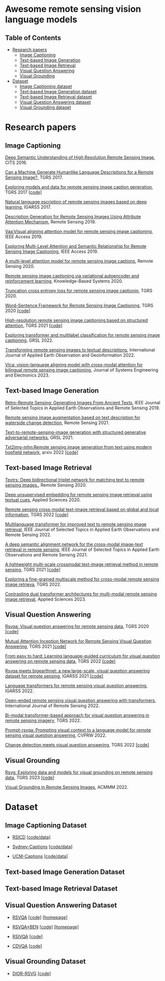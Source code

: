 # Awesome remote sensing vision language models
## Table of Contents
* [Research papers](#Research-papers)
  * [Image Captioning](#Image-Captioning)
  * [Text-based Image Generation](#Text-based-Image-Generation)
  * [Text-based Image Retrieval](#Text-based-Image-Retrieval)
  * [Visual Question Answering](#Visual-Question-Answering)
  * [Visual Grounding](#Visual-Grounding)
* [Dataset](#Dataset)
  * [Image Captioning dataset](#Image-Captioning-Dataset)
  * [Text-based Image Generation dataset](#Text-based-Image-Generation-Dataset)
  * [Text-based Image Retrieval dataset](#Text-based-Image-Retrieval-Dataset)
  * [Visual Question Answering dataset](#Visual-Question-Answering-Dataset)
  * [Visual Grounding dataset](#Visual-Grounding-Dataset)

# Research papers
## Image Captioning
[Deep Semantic Understanding of High Resolution Remote Sensing Image](https://ieeexplore.ieee.org/abstract/document/7546397), CITS 2016.

[Can a Machine Generate Humanlike Language Descriptions for a Remote Sensing Image?](https://ieeexplore.ieee.org/abstract/document/7891049), TGRS 2017.

[Exploring models and data for remote sensing image caption generation](https://ieeexplore.ieee.org/abstract/document/8240966), TGRS 2017 [[code]](https://github.com/201528014227051/RSICD_optimal)

[Natural language escription of remote sensing images based on deep learning](https://ieeexplore.ieee.org/abstract/document/8128075), IGARSS 2017.

[Description Generation for Remote Sensing Images Using Attribute Attention Mechanism](https://www.mdpi.com/2072-4292/11/6/612), Remote Sensing 2019.

[Vaa:Visual aligning attention model for remote sensing image captioning](https://ieeexplore.ieee.org/abstract/document/8843891), IEEE Access 2019.

[Exploring Multi-Level Attention and Semantic Relationship for Remote Sensing Image Captioning](https://ieeexplore.ieee.org/abstract/document/8943170), IEEE Access 2019.

[A multi-level attention model for remote sensing image captions](https://www.mdpi.com/2072-4292/12/6/939), Remote Sensing 2020.

[Remote sensing image captioning via variational autoencoder and reinforcement learning](https://www.sciencedirect.com/science/article/abs/pii/S0950705120302586), Knowledge-Based Systems 2020.

[Truncation cross entropy loss for remote sensing image captionin](https://ieeexplore.ieee.org/abstract/document/9153154), TGRS 2020.

[Word–Sentence Framework for Remote Sensing Image Captioning](https://ieeexplore.ieee.org/abstract/document/9308980), TGRS 2020 [[code]](https://github.com/hw2hwei/WordSent)

[High-resolution remote sensing image captioning based on structured attention](https://ieeexplore.ieee.org/abstract/document/9400386), TGRS 2021 [[code]](https://github.com/Saketspradhan/High-Resolution-Remote-Sensing-Image-Captioning-Based-on-Structured-Attention) 

[Exploring transformer and multilabel classification for remote sensing image captioning](https://ieeexplore.ieee.org/abstract/document/9855519), GRSL 2022.

[Transforming remote sensing images to textual descriptions](https://www.sciencedirect.com/science/article/pii/S0303243422000678), International Journal of Applied Earth Observation and Geoinformation 2022.

[Vlca: vision-language aligning model with cross-modal attention for bilingual remote sensing image captioning](https://ieeexplore.ieee.org/abstract/document/10066217), Journal of Systems Engineering and Electronics 2023.


## Text-based Image Generation
[Retro-Remote Sensing: Generating Images From Ancient Texts](https://ieeexplore.ieee.org/abstract/document/8660422), IEEE Journal of Selected Topics in Applied Earth Observations and Remote Sensing 2019.

[Remote sensing image augmentation based on text description for waterside change detection](https://www.mdpi.com/2072-4292/13/10/1894), Remote Sensing 2021.

[Text-to-remote-sensing-image generation with structured generative adversarial networks](https://ieeexplore.ieee.org/abstract/document/9390223), GRSL 2021.

[Txt2img-mhn:Remote sensing image generation from text using modern hopfield network](https://arxiv.org/abs/2208.04441), arxiv 2022 [[code]](https://github.com/YonghaoXu/Txt2Img-MHN)


## Text-based Image Retrieval
[Textrs: Deep bidirectional triplet network for matching text to remote sensing images.](https://www.mdpi.com/2072-4292/12/3/405), Remote Sensing 2020.

[Deep unsupervised embedding for remote sensing image retrieval using textual cues](https://www.mdpi.com/2076-3417/10/24/8931), Applied Sciences 2020.

[Remote sensing cross-modal text-image retrieval based on global and local information](https://ieeexplore.ieee.org/abstract/document/9745546), TGRS 2022 [[code]](https://github.com/xiaoyuan1996/GaLR)

[Multilanguage transformer for improved text to remote sensing image retrieval](https://ieeexplore.ieee.org/abstract/document/9925582), IEEE Journal of Selected Topics in Applied Earth Observations and Remote Sensing 2022.

[A deep semantic alignment network for the cross-modal image-text retrieval in remote sensing](https://ieeexplore.ieee.org/abstract/document/9395191), IEEE Journal of Selected Topics in Applied Earth Observations and Remote Sensing 2021.

[A lightweight multi-scale crossmodal text-image retrieval method in remote sensing](https://ieeexplore.ieee.org/abstract/document/9594840), TGRS 2021 [[code]](https://github.com/xiaoyuan1996/retrievalSystem)

[Exploring a fine-grained multiscale method for cross-modal remote sensing image retrieva](https://arxiv.org/abs/2204.09868), TGRS 2022.

[Contrasting dual transformer architectures for multi-modal remote sensing image retrieval](https://www.mdpi.com/2076-3417/13/1/282), Applied Sciences 2023.

## Visual Question Answering
[Rsvqa: Visual question answering for remote sensing data](https://ieeexplore.ieee.org/abstract/document/9088993), TGRS 2020 [[code]](https://github.com/syvlo/RSVQA)

[Mutual Attention Inception Network for Remote Sensing Visual Question Answering](https://ieeexplore.ieee.org/document/9444570), TGRS 2021 [[code]](https://github.com/spectralpublic/RSIVQA)

[From easy to hard: Learning language-guided curriculum for visual question answering on remote sensing data](https://ieeexplore.ieee.org/abstract/document/9771224), TGRS 2022 [[code]](https://github.com/YZHJessica/VQA-easy2hard)

[Rsvqa meets bigearthnet: a new,large-scale, visual question answering dataset for remote sensing](https://ieeexplore.ieee.org/abstract/document/9553307), IGARSS 2021 [[code]](https://github.com/syvlo/RSVQAxBEN)

[Language transformers for remote sensing visual question answering](https://ieeexplore.ieee.org/abstract/document/9884036), IGARSS 2022.

[Open-ended remote sensing visual question answering with transformers](https://www.tandfonline.com/doi/abs/10.1080/01431161.2022.2145583), International Journal of Remote Sensing 2022.

[Bi-modal transformer-based approach for visual question answering in remote sensing imagery](https://ieeexplore.ieee.org/abstract/document/9832935), TGRS 2022.

[Prompt-rsvqa: Prompting visual context to a language model for remote sensing visual question answering](https://openaccess.thecvf.com/content/CVPR2022W/EarthVision/html/Chappuis_Prompt-RSVQA_Prompting_Visual_Context_to_a_Language_Model_for_Remote_CVPRW_2022_paper.html), CVPRW 2022.

[Change detection meets visual question answering](https://ieeexplore.ieee.org/abstract/document/9901476), TGRS 2022 [[code]](https://github.com/YZHJessica/CDVQA)

## Visual Grounding
[Rsvg: Exploring data and models for visual grounding on remote sensing data](https://ieeexplore.ieee.org/abstract/document/10056343), TGRS 2023 [[code]](https://github.com/ZhanYang-nwpu/RSVG-pytorch)

[Visual Grounding in Remote Sensing Images](https://dl.acm.org/doi/abs/10.1145/3503161.3548316), ACMMM 2022.

# Dataset
## Image Captioning Dataset
* [RSICD](https://ieeexplore.ieee.org/abstract/document/8240966) [[code/data]](https://github.com/201528014227051/RSICD_optimal) 

* [Sydney-Captions](https://ieeexplore.ieee.org/abstract/document/7546397) [[code/data]](https://github.com/201528014227051/RSICD_optimal) 

* [UCM-Captions](https://ieeexplore.ieee.org/abstract/document/7546397) [[code/data]](https://github.com/201528014227051/RSICD_optimal) 

## Text-based Image Generation Dataset

## Text-based Image Retrieval Dataset

## Visual Question Answering Dataset
* [RSVQA](https://ieeexplore.ieee.org/abstract/document/9088993)   [[code]](https://github.com/syvlo/RSVQA)  [[homepage]](https://rsvqa.sylvainlobry.com/)

* [RSVQA×BEN](https://ieeexplore.ieee.org/abstract/document/9553307)   [[code]](https://github.com/syvlo/RSVQAxBEN)   [[homepage]](https://rsvqa.sylvainlobry.com/)

* [RSIVQA](https://ieeexplore.ieee.org/document/9444570)  [[code]](https://github.com/spectralpublic/RSIVQA)

* [CDVQA](https://ieeexplore.ieee.org/abstract/document/9901476) [[code]](https://github.com/YZHJessica/CDVQA)

## Visual Grounding Dataset
* [DIOR-RSVG](https://ieeexplore.ieee.org/abstract/document/10056343)   [[code]](https://github.com/ZhanYang-nwpu/RSVG-pytorch)
